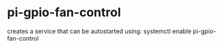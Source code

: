 # pi-gpio-fan-control

creates a service that can be autostarted using: systemctl enable pi-gpio-fan-control
